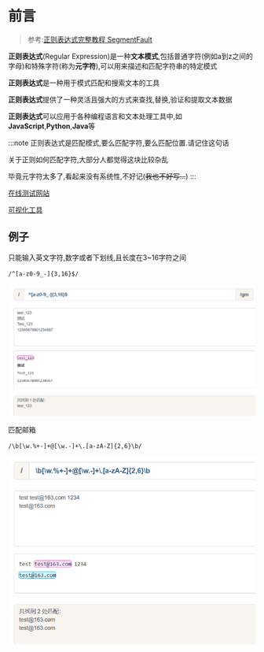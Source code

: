 # 前言

> 参考:[正则表达式完整教程 SegmentFault](//segmentfault.com/a/1190000040988916)

**正则表达式**(Regular Expression)是一种**文本模式**,包括普通字符(例如a到z之间的字母)和特殊字符(称为**元字符**),可以用来描述和匹配字符串的特定模式

**正则表达式**是一种用于模式匹配和搜索文本的工具

**正则表达式**提供了一种灵活且强大的方式来查找,替换,验证和提取文本数据

**正则表达式**可以应用于各种编程语言和文本处理工具中,如 **JavaScript**,**Python**,**Java**等

:::note
正则表达式是匹配模式,要么匹配字符,要么匹配位置.请记住这句话

关于正则如何匹配字符,大部分人都觉得这块比较杂乱

毕竟元字符太多了,看起来没有系统性,不好记(~~我也不好写...~~)
:::

[在线测试网站](//www.jyshare.com/front-end/854/)

[可视化工具](//www.jyshare.com/front-end/7625/)

## 例子

只能输入英文字符,数字或者下划线,且长度在3~16字符之间

`/^[a-z0-9_-]{3,16}$/`

![dad38b68bc511a2d4ee8c076930459526957e328](Assets/dad38b68bc511a2d4ee8c076930459526957e328.png)

匹配邮箱

`/\b[\w.%+-]+@[\w.-]+\.[a-zA-Z]{2,6}\b/`

![07b78f1f954e4b68925bbdbaca2092c52028e821](Assets/07b78f1f954e4b68925bbdbaca2092c52028e821.png)
